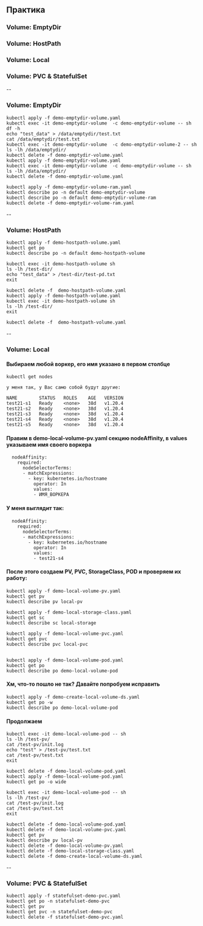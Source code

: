 ## Практика
### Volume: EmptyDir  
### Volume: HostPath   
### Volume: Local  
### Volume: PVC & StatefulSet  

--
### Volume: EmptyDir 

```
kubectl apply -f demo-emptydir-volume.yaml  
kubectl exec -it demo-emptydir-volume  -c demo-emptydir-volume -- sh  
df -h  
echo "test_data" > /data/emptydir/test.txt  
cat /data/emptydir/test.txt  
kubectl exec -it demo-emptydir-volume  -c demo-emptydir-volume-2 -- sh  
ls -lh /data/emptydir/  
kubectl delete -f demo-emptydir-volume.yaml  
kubectl apply -f demo-emptydir-volume.yaml  
kubectl exec -it demo-emptydir-volume  -c demo-emptydir-volume -- sh  
ls -lh /data/emptydir/  
kubectl delete -f demo-emptydir-volume.yaml

kubectl apply -f demo-emptydir-volume-ram.yaml
kubectl describe po -n default demo-emptydir-volume
kubectl describe po -n default demo-emptydir-volume-ram
kubectl delete -f demo-emptydir-volume-ram.yaml  
```  

--
### Volume: HostPath  

```
kubectl apply -f demo-hostpath-volume.yaml
kubectl get po
kubectl describe po -n default demo-hostpath-volume

kubectl exec -it demo-hostpath-volume sh  
ls -lh /test-dir/  
echo "test_data" > /test-dir/test-pd.txt  
exit

kubectl delete -f  demo-hostpath-volume.yaml  
kubectl apply -f demo-hostpath-volume.yaml  
kubectl exec -it demo-hostpath-volume sh  
ls -lh /test-dir/  
exit

kubectl delete -f  demo-hostpath-volume.yaml
```

--
### Volume: Local   

#### Выбираем любой воркер, его имя указано в первом столбце
```
kubectl get nodes

у меня так, у Вас само собой будут другие:

NAME        STATUS   ROLES    AGE   VERSION
test21-s1   Ready    <none>   38d   v1.20.4
test21-s2   Ready    <none>   38d   v1.20.4
test21-s3   Ready    <none>   38d   v1.20.4
test21-s4   Ready    <none>   38d   v1.20.4
test21-s5   Ready    <none>   38d   v1.20.4
```  

#### Правим в demo-local-volume-pv.yaml секцию nodeAffinity, в values указываем имя своего воркера  
```
  nodeAffinity:
    required:
      nodeSelectorTerms:
      - matchExpressions:
        - key: kubernetes.io/hostname
          operator: In
          values:
          - ИМЯ_ВОРКЕРА
```  

#### У меня выглядит так:  
```
  nodeAffinity:
    required:
      nodeSelectorTerms:
      - matchExpressions:
        - key: kubernetes.io/hostname
          operator: In
          values:
          - test21-s4
```  
#### После этого создаем PV, PVC, StorageClass, POD и проверяем их работу:  
```
kubectl apply -f demo-local-volume-pv.yaml
kubectl get pv
kubectl describe pv local-pv

kubectl apply -f demo-local-storage-class.yaml
kubectl get sc
kubectl describe sc local-storage

kubectl apply -f demo-local-volume-pvc.yaml
kubectl get pvc
kubectl describe pvc local-pvc


kubectl apply -f demo-local-volume-pod.yaml
kubectl get po  
kubectl describe po demo-local-volume-pod
```

#### Хм, что-то пошло не так? Давайте попробуем исправить  
```
kubectl apply -f demo-create-local-volume-ds.yaml
kubectl get po -w
kubectl describe po demo-local-volume-pod
```

#### Продолжаем  
```
kubectl exec -it demo-local-volume-pod -- sh  
ls -lh /test-pv/
cat /test-pv/init.log
echo "test" > /test-pv/test.txt  
cat /test-pv/test.txt  
exit  

kubectl delete -f demo-local-volume-pod.yaml  
kubectl apply -f demo-local-volume-pod.yaml  
kubectl get po -o wide  

kubectl exec -it demo-local-volume-pod -- sh  
ls -lh /test-pv/
cat /test-pv/init.log
cat /test-pv/test.txt  
exit

kubectl delete -f demo-local-volume-pod.yaml  
kubectl delete -f demo-local-volume-pvc.yaml  
kubectl get pv  
kubectl describe pv local-pv  
kubectl delete -f demo-local-volume-pv.yaml  
kubectl delete -f demo-local-storage-class.yaml
kubectl delete -f demo-create-local-volume-ds.yaml  
```  

--
### Volume: PVC & StatefulSet    
```
kubectl apply -f statefulset-demo-pvc.yaml  
kubectl get po -n statefulset-demo-pvc  
kubectl get pv  
kubectl get pvc -n statefulset-demo-pvc  
kubectl delete -f statefulset-demo-pvc.yaml
```
